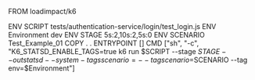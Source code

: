 FROM loadimpact/k6

ENV SCRIPT tests/authentication-service/login/test_login.js
ENV Environment dev
ENV STAGE 5s:2,10s:2,5s:0
ENV SCENARIO Test_Example_01
COPY . .
ENTRYPOINT []
CMD ["sh", "-c", "K6_STATSD_ENABLE_TAGS=true k6 run $SCRIPT --stage $STAGE --out statsd  --system-tags scenario= --tag scenario=$SCENARIO --tag env=$Environment"]
